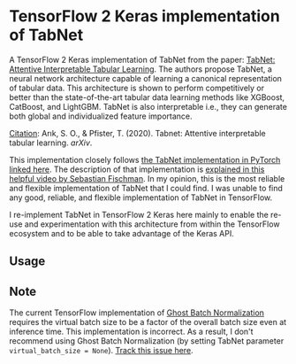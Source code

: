 # TensorFlow 2 Keras implementation of TabNet
A TensorFlow 2 Keras implementation of TabNet from the paper: [TabNet: Attentive Interpretable Tabular Learning](https://arxiv.org/abs/1908.07442). The authors propose TabNet, a neural network architecture capable of learning a canonical representation of tabular data. This architecture is shown to perform competitively or better than the state-of-the-art tabular data learning methods like XGBoost, CatBoost, and LightGBM. TabNet is also interpretable i.e., they can generate both global and individualized feature importance.

<u>Citation</u>: Arık, S. O., & Pfister, T. (2020). Tabnet: Attentive interpretable tabular learning. *arXiv*.

This implementation closely follows [the TabNet implementation in PyTorch linked here](https://github.com/dreamquark-ai/tabnet/tree/b6e1ebaf694f37ad40a6ba525aa016fd3cec15da). The description of that implementation is [explained in this helpful video by Sebastian Fischman](https://www.youtube.com/watch?v=ysBaZO8YmX8). In my opinion, this is the most reliable and flexible implementation of TabNet that I could find. I was unable to find any good, reliable, and flexible implementation of TabNet in TensorFlow.

I re-implement TabNet in TensorFlow 2 Keras here mainly to enable the re-use and experimentation with this architecture from within the TensorFlow ecosystem and to be able to take advantage of the Keras API. 

## Usage









## Note

The current TensorFlow implementation of [Ghost Batch Normalization](https://arxiv.org/abs/1705.08741) requires the virtual batch size to be a factor of the overall batch size even at inference time. This implementation is incorrect. As a result, I don't recommend using Ghost Batch Normalization (by setting TabNet parameter `virtual_batch_size = None`). [Track this issue here](https://github.com/tensorflow/tensorflow/issues/23050).
